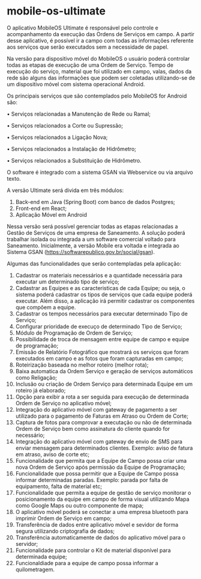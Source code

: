 # mobile-os-ultimate


O aplicativo MobileOS Ultimate é responsável pelo controle e acompanhamento da execução das Ordens de Serviços em campo. 
A partir desse aplicativo, é possível ir a campo com todas as informações referente aos serviços que serão executados 
sem a necessidade de papel.

Na versão para dispositivo móvel do MobileOS o usuário poderá controlar todas as etapas de execução de uma Ordem de Serviço. 
Tempo de execução do serviço, material que foi utilizado em campo, valas, dados da rede são alguns das informações que podem ser coletadas utilizando-se de um dispositivo móvel com sistema operacional Android.

Os principais serviços que são contemplados pelo MobileOS for Android são:

• Serviços relacionadas a Manutenção de Rede ou Ramal;

• Serviços relacionados a Corte ou Supressão;

• Serviços relacionados a Ligação Nova;

• Serviços relacionados a Instalação de Hidrômetro;

• Serviços relacionados a Substituição de Hidrômetro.

O software é integrado com a sistema GSAN via Webservice ou via arquivo texto.

A versão Ultimate será divida em três módulos:

1. Back-end em Java (Spring Boot) com banco de dados Postgres;
2. Front-end em React;
3. Aplicação Móvel em Android

Nessa versão será possível gerenciar todas as etapas relacionadas a Gestão de Serviços de uma empresa de Saneamento. A solução poderá trabalhar isolada ou integrada a um software comercial voltado para Saneamento. Inicialmente, a versão Mobile era voltada e integrada ao Sistema GSAN (https://softwarepublico.gov.br/social/gsan).

Algumas das funcionalidades que serão contempladas pela aplicação:
1. Cadastrar os materiais necessários e a quantidade necessária para executar um determinado tipo de serviço;
2. Cadastrar as Equipes e as caracteristicas de cada Equipe; ou seja, o sistema poderá cadastrar os tipos de serviços que cada equipe poderá executar. Além disso, a aplicação irá permitir cadastrar os componentes que compôem a equipe.
3. Cadastrar os tempos necessários para executar determinado Tipo de Serviço;
4. Configurar prioridade de execuço de determinado Tipo de Serviço;
5. Módulo de Programação de Ordem de Serviço;
6. Possibilidade de troca de mensagem entre equipe de campo e equipe de programação;
7. Emissão de Relatório Fotográfico que mostrará os serviços que foram executados em campo e as fotos que foram capturadas em campo;
8. Roteirização baseada no melhor roteiro (melhor rota);
9. Baixa automatica da Ordem Serviço e geração de serviços automáticos como Religação;
10. Inclusão ou criação de Ordem Serviço para determinada Equipe em um roteiro já elaborado;
11. Opção para exibir a rota a ser seguida para execução de determinada Ordem de Serviço no aplicativo móvel;
12. Integração do aplicativo móvel com gateway de pagamento a ser utilizado para o pagamento de Faturas em Atraso ou Ordem de Corte;
13. Captura de fotos para comprovar a executação ou não de determinada Ordem de Serviço bem como assinatura do cliente quando for necessário;
14. Integração do aplicativo móvel com gateway de envio de SMS para enviar mensagem para determinados clientes. Exemplo: aviso de fatura em atraso, aviso de corte etc;
15. Funcionalidade que permita que a Equipe de Campo possa criar uma nova Ordem de Serviço após permissão da Equipe de Programação;
16. Funcionalidade que possa permitir que a Equipe de Campo possa informar determinadas paradas. Exemplo: parada por falta de equipamento, falta de material etc;
17. Funcionalidade que permita a equipe de gestão de serviço monitorar o posicionamento da equipe em campo de forma visual utilizando Mapa como Google Maps ou outro componente de mapa;
18. O aplicativo móvel poderá se conectar a uma empresa bluetooth para imprimir Ordem de Serviço em campo;
19. Transferência de dados entre aplicativo móvel e sevidor de forma segura utilizando criptografia de dados;
20. Transferência automaticamente de dados do aplicativo móvel para o servidor;
21. Funcionalidade para controlar o Kit de material disponível para determinada equipe;
22. Funcionaldiade para a equipe de campo possa informar a quilometragem.

